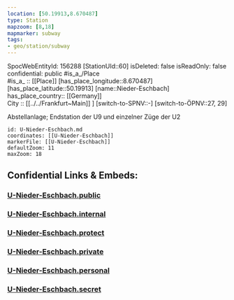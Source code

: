 ```yaml
---
location: [50.19913,8.670487] 
type: Station 
mapzoom: [8,18] 
mapmarker: subway 
tags:
- geo/station/subway
---
```

SpocWebEntityId: 156288
[StationUId::60] 
isDeleted: false
isReadOnly: false
confidential: public
#is_a_/Place  
#is_a_ :: [[Place]] 
[has_place_longitude::8.670487] 
[has_place_latitude::50.19913] 
[name::Nieder-Eschbach] 
has_place_country:: [[Germany]]  
City :: [[../../Frankfurt~Main]] ] 
[switch-to-SPNV::-] 
[switch-to-ÖPNV::27, 29] 

Abstellanlage; Endstation der U9 und einzelner Züge der U2

```leaflet
id: U-Nieder-Eschbach.md
coordinates: [[U-Nieder-Eschbach]] 
markerFile: [[U-Nieder-Eschbach]] 
defaultZoom: 11 
maxZoom: 18
```


## Confidential Links & Embeds: 

### [U-Nieder-Eschbach.public](/_public/\Earth\Continent\Europe\Europe~Central\Germany\Germany~West\Hessen\counties~Hessen\Frankfurt~Main\Stations-FFM~UU-Nieder-Eschbach.public.md) 

### [U-Nieder-Eschbach.internal](/_internal/\Earth\Continent\Europe\Europe~Central\Germany\Germany~West\Hessen\counties~Hessen\Frankfurt~Main\Stations-FFM~UU-Nieder-Eschbach.internal.md) 

### [U-Nieder-Eschbach.protect](/_protect/\Earth\Continent\Europe\Europe~Central\Germany\Germany~West\Hessen\counties~Hessen\Frankfurt~Main\Stations-FFM~UU-Nieder-Eschbach.protect.md) 

### [U-Nieder-Eschbach.private](/_private/\Earth\Continent\Europe\Europe~Central\Germany\Germany~West\Hessen\counties~Hessen\Frankfurt~Main\Stations-FFM~UU-Nieder-Eschbach.private.md) 

### [U-Nieder-Eschbach.personal](/_personal/\Earth\Continent\Europe\Europe~Central\Germany\Germany~West\Hessen\counties~Hessen\Frankfurt~Main\Stations-FFM~UU-Nieder-Eschbach.personal.md) 

### [U-Nieder-Eschbach.secret](/_secret/\Earth\Continent\Europe\Europe~Central\Germany\Germany~West\Hessen\counties~Hessen\Frankfurt~Main\Stations-FFM~UU-Nieder-Eschbach.secret.md)


